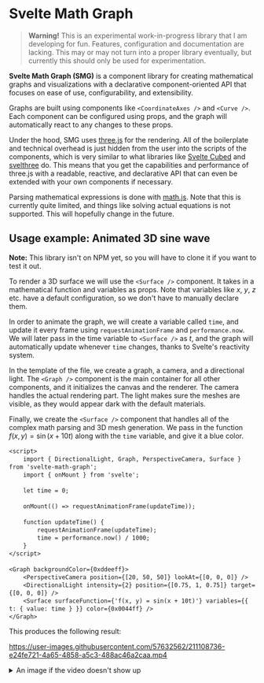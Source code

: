 # Svelte Math Graph

> **Warning!** This is an experimental work-in-progress library that I am developing for fun. Features, configuration and documentation are lacking. This may or may not turn into a proper library eventually, but currently this should only be used for experimentation.

**Svelte Math Graph (SMG)** is a component library for creating mathematical graphs and visualizations with a declarative component-oriented API that focuses on ease of use, configurability, and extensibility.

Graphs are built using components like `<CoordinateAxes />` and `<Curve />`. Each component can be configured using props, and the graph will automatically react to any changes to these props.

Under the hood, SMG uses [three.js](https://threejs.org/) for the rendering. All of the boilerplate and technical overhead is just hidden from the user into the scripts of the components, which is very similar to what libraries like [Svelte Cubed](https://svelte-cubed.vercel.app/) and [svelthree](https://svelthree.dev/) do. This means that you get the capabilities and performance of three.js with a readable, reactive, and declarative API that can even be extended with your own components if necessary.

Parsing mathematical expressions is done with [math.js](https://mathjs.org/). Note that this is currently quite limited, and things like solving actual equations is not supported. This will hopefully change in the future.

## Usage example: Animated 3D sine wave

**Note:** This library isn't on NPM yet, so you will have to clone it if you want to test it out.

To render a 3D surface we will use the `<Surface />` component. It takes in a mathematical function and variables as props. Note that variables like *x*, *y*, *z* etc. have a default configuration, so we don't have to manually declare them.

In order to animate the graph, we will create a variable called `time`, and update it every frame using `requestAnimationFrame` and `performance.now`. We will later pass in the time variable to `<Surface />` as *t*, and the graph will automatically update whenever `time` changes, thanks to Svelte's reactivity system.

In the template of the file, we create a graph, a camera, and a directional light. The `<Graph />` component is the main container for all other components, and it initializes the canvas and the renderer. The camera handles the actual rendering part. The light makes sure the meshes are visible, as they would appear dark with the default materials.

Finally, we create the `<Surface />` component that handles all of the complex math parsing and 3D mesh generation. We pass in the function $f(x, y) = \sin(x + 10t)$ along with the `time` variable, and give it a blue color.

```svelte
<script>
	import { DirectionalLight, Graph, PerspectiveCamera, Surface } from 'svelte-math-graph';
	import { onMount } from 'svelte';

	let time = 0;

	onMount(() => requestAnimationFrame(updateTime));

	function updateTime() {
		requestAnimationFrame(updateTime);
		time = performance.now() / 1000;
	}
</script>

<Graph backgroundColor={0xddeeff}>
	<PerspectiveCamera position={[20, 50, 50]} lookAt={[0, 0, 0]} />
	<DirectionalLight intensity={2} position={[0.75, 1, 0.75]} target={[0, 0, 0]} />
	<Surface surfaceFunction={'f(x, y) = sin(x + 10t)'} variables={{ t: { value: time } }} color={0x0044ff} />
</Graph>
```

This produces the following result:

https://user-images.githubusercontent.com/57632562/211108736-e24fe721-4a65-4858-a5c3-488ac46a2caa.mp4

<details>
	<summary>An image if the video doesn't show up</summary>

![A three-dimensional graph of a sine wave](static/3d_sine_wave.png)
</details>
